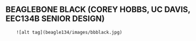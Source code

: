 BEAGLEBONE BLACK (COREY HOBBS, UC DAVIS, EEC134B SENIOR DESIGN)
----------------------------------------------------------------

		![alt tag](beagle134/images/bbblack.jpg)
